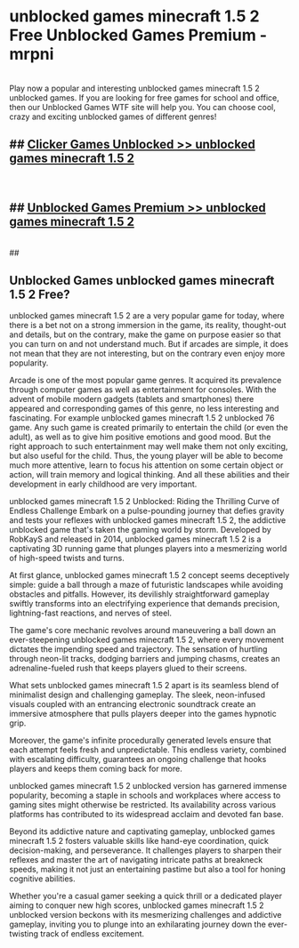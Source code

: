 # unblocked games minecraft 1.5 2  Free Unblocked Games Premium - mrpni <br>
<br>
Play now a popular and interesting unblocked games minecraft 1.5 2 unblocked games. If you are looking for free games for school and office, then our Unblocked Games WTF site will help you. You can choose cool, crazy and exciting unblocked games of different genres!


## ##  [Clicker Games Unblocked >> unblocked games minecraft 1.5 2](http://freeplayer.one?title=unblocked_games_minecraft_1.5_2&ref=UGames)
  <br>

##  ## [Unblocked Games Premium >> unblocked games minecraft 1.5 2](http://freeplayer.one?title=unblocked_games_minecraft_1.5_2&ref=UGames)
  <br>
  ##



## Unblocked Games unblocked games minecraft 1.5 2 Free?

unblocked games minecraft 1.5 2 are a very popular game for today, where there is a bet not on a strong immersion in the game, its reality, thought-out and details, but on the contrary, make the game on purpose easier so that you can turn on and not understand much. But if arcades are simple, it does not mean that they are not interesting, but on the contrary even enjoy more popularity.

Arcade is one of the most popular game genres. It acquired its prevalence through computer games as well as entertainment for consoles. With the advent of mobile modern gadgets (tablets and smartphones) there appeared and corresponding games of this genre, no less interesting and fascinating. For example unblocked games minecraft 1.5 2 unblocked 76 game. Any such game is created primarily to entertain the child (or even the adult), as well as to give him positive emotions and good mood. But the right approach to such entertainment may well make them not only exciting, but also useful for the child. Thus, the young player will be able to become much more attentive, learn to focus his attention on some certain object or action, will train memory and logical thinking. And all these abilities and their development in early childhood are very important.

unblocked games minecraft 1.5 2 Unblocked: Riding the Thrilling Curve of Endless Challenge
Embark on a pulse-pounding journey that defies gravity and tests your reflexes with unblocked games minecraft 1.5 2, the addictive unblocked game that's taken the gaming world by storm. Developed by RobKayS and released in 2014, unblocked games minecraft 1.5 2 is a captivating 3D running game that plunges players into a mesmerizing world of high-speed twists and turns.

At first glance, unblocked games minecraft 1.5 2 concept seems deceptively simple: guide a ball through a maze of futuristic landscapes while avoiding obstacles and pitfalls. However, its devilishly straightforward gameplay swiftly transforms into an electrifying experience that demands precision, lightning-fast reactions, and nerves of steel.

The game's core mechanic revolves around maneuvering a ball down an ever-steepening unblocked games minecraft 1.5 2, where every movement dictates the impending speed and trajectory. The sensation of hurtling through neon-lit tracks, dodging barriers and jumping chasms, creates an adrenaline-fueled rush that keeps players glued to their screens.

What sets unblocked games minecraft 1.5 2 apart is its seamless blend of minimalist design and challenging gameplay. The sleek, neon-infused visuals coupled with an entrancing electronic soundtrack create an immersive atmosphere that pulls players deeper into the games hypnotic grip.

Moreover, the game's infinite procedurally generated levels ensure that each attempt feels fresh and unpredictable. This endless variety, combined with escalating difficulty, guarantees an ongoing challenge that hooks players and keeps them coming back for more.

unblocked games minecraft 1.5 2 unblocked version has garnered immense popularity, becoming a staple in schools and workplaces where access to gaming sites might otherwise be restricted. Its availability across various platforms has contributed to its widespread acclaim and devoted fan base.

Beyond its addictive nature and captivating gameplay, unblocked games minecraft 1.5 2 fosters valuable skills like hand-eye coordination, quick decision-making, and perseverance. It challenges players to sharpen their reflexes and master the art of navigating intricate paths at breakneck speeds, making it not just an entertaining pastime but also a tool for honing cognitive abilities.

Whether you're a casual gamer seeking a quick thrill or a dedicated player aiming to conquer new high scores, unblocked games minecraft 1.5 2 unblocked version beckons with its mesmerizing challenges and addictive gameplay, inviting you to plunge into an exhilarating journey down the ever-twisting track of endless excitement.